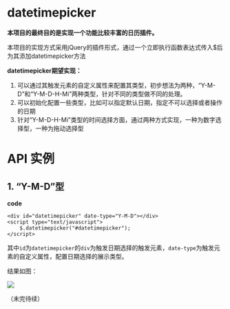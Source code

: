 # datetimepicker

**本项目的最终目的是实现一个功能比较丰富的日历插件。**

本项目的实现方式采用jQuery的插件形式，通过一个立即执行函数表达式传入$后为其添加datetimepicker方法

**datetimepicker期望实现：**

1. 可以通过其触发元素的自定义属性来配置其类型，初步想法为两种，“Y-M-D”和“Y-M-D-H-Mi”两种类型，针对不同的类型做不同的处理。
2. 可以初始化配置一些类型，比如可以指定默认日期，指定不可以选择或者操作的日期
3. 针对“Y-M-D-H-Mi”类型的时间选择方面，通过两种方式实现，一种为数字选择型，一种为拖动选择型


# API 实例 #

## 1. “Y-M-D”型 ##

**code**

    <div id="datetimepicker" date-type="Y-M-D"></div>
    <script type="text/javascript">
    	$.datetimepicker("#datetimepicker");
    </script>

其中`id`为`datetimepicker`的`div`为触发日期选择的触发元素，`date-type`为触发元素的自定义属性，配置日期选择的展示类型。

结果如图：

![](http://i.imgur.com/gaLbsbl.png)

（未完待续）